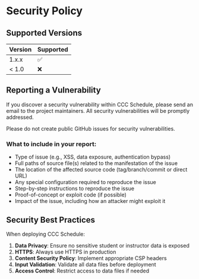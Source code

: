 # Security Policy

## Supported Versions

| Version | Supported          |
| ------- | ------------------ |
| 1.x.x   | :white_check_mark: |
| < 1.0   | :x:                |

## Reporting a Vulnerability

If you discover a security vulnerability within CCC Schedule, please send an email to the project maintainers. All security vulnerabilities will be promptly addressed.

Please do not create public GitHub issues for security vulnerabilities.

### What to include in your report:

- Type of issue (e.g., XSS, data exposure, authentication bypass)
- Full paths of source file(s) related to the manifestation of the issue
- The location of the affected source code (tag/branch/commit or direct URL)
- Any special configuration required to reproduce the issue
- Step-by-step instructions to reproduce the issue
- Proof-of-concept or exploit code (if possible)
- Impact of the issue, including how an attacker might exploit it

## Security Best Practices

When deploying CCC Schedule:

1. **Data Privacy**: Ensure no sensitive student or instructor data is exposed
2. **HTTPS**: Always use HTTPS in production
3. **Content Security Policy**: Implement appropriate CSP headers
4. **Input Validation**: Validate all data files before deployment
5. **Access Control**: Restrict access to data files if needed